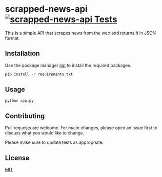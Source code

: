 # scrapped-news-api [![scrapped-news-api Tests](https://github.com/CIT-PROJECTS-2021/scrapped-news-api/actions/workflows/python-app.yml/badge.svg)](https://github.com/CIT-PROJECTS-2021/scrapped-news-api/actions/workflows/python-app.yml)

This is a simple API that scrapes news from the web and returns it in JSON format.

## Installation

Use the package manager [pip](https://pip.pypa.io/en/stable/) to install the required packages.

```bash
pip install -r requirements.txt
```

## Usage

```python
python app.py
```

## Contributing
Pull requests are welcome. For major changes, please open an issue first to discuss what you would like to change.

Please make sure to update tests as appropriate.

## License
[MIT](./LICENSE)

